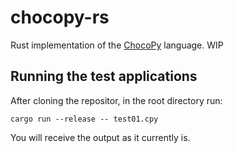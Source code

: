 # chocopy-rs

Rust implementation of the [ChocoPy](https://chocopy.org/) language. WIP

## Running the test applications

After cloning the repositor, in the root directory run:

`cargo run --release -- test01.cpy`

You will receive the output as it currently is.
